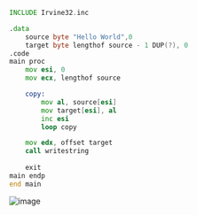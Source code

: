 ```asm
INCLUDE Irvine32.inc

.data
	source byte "Hello World",0
	target byte lengthof source - 1 DUP(?), 0
.code
main proc
	mov esi, 0
	mov ecx, lengthof source

	copy:
		mov al, source[esi]
		mov target[esi], al
		inc esi
		loop copy

	mov edx, offset target
	call writestring
	
	exit
main endp
end main
```
![image](https://github.com/user-attachments/assets/5749018e-631f-42f4-94ea-3cfe27303aaa)

